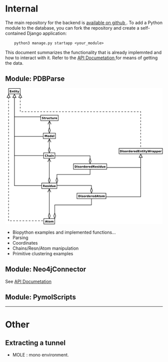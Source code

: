 # Internal

The main repository for the backend is [available on github ](https://github.com/rtviii/ribosome.xyz-backend).
To add a Python module to the database, you can fork the repository and create a self-contained Django application:

        python3 manage.py startapp <your_module>

This document summarizes the functionality that is already implemnted and how to interact with it.
Refer to the [ API Documetation ](https://ribosome.xyz/../../api-shape.md) for means of getting the data.

## Module: PDBParse

![](Bio.PDB.schema.png)

- Biopython examples and implemented functions...
- Parsing
- Coordinates
- Chains/Resn/Atom manipulation
- Primitive clustering examples


## Module: Neo4jConnector

See [ API Documetation ](https://ribosome.xyz/../../api-shape.md)

## Module: PymolScripts




---

# Other

## Extracting a tunnel

- MOLE : mono environment.


